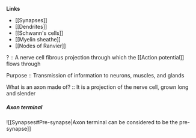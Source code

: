**Links**
- [[Synapses]]
- [[Dendrites]]
- [[Schwann's cells]]
- [[Myelin sheathe]]
- [[Nodes of Ranvier]]

? :: A nerve cell fibrous projection through which the [[Action potential]] flows through

Purpose :: Transmission of information to neurons, muscles, and glands

What is an axon made of? :: It is a projection of the nerve cell, grown long and slender

##### Axon terminal
![[Synapses#Pre-synapse|Axon terminal can be considered to be the pre-synapse]]